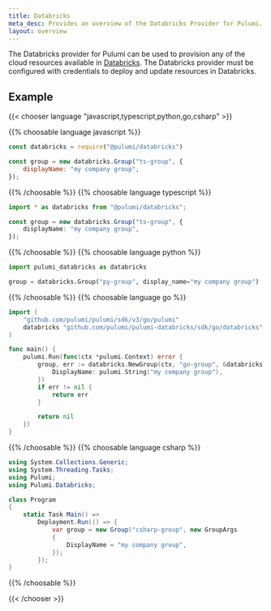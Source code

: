 ```yaml
---
title: Databricks
meta_desc: Provides an overview of the Databricks Provider for Pulumi.
layout: overview
---
```


The Databricks provider for Pulumi can be used to provision any of the cloud resources available in [Databricks](https://databricks.com/).
The Databricks provider must be configured with credentials to deploy and update resources in Databricks.

## Example

{{< chooser language "javascript,typescript,python,go,csharp" >}}

{{% choosable language javascript %}}

```javascript
const databricks = require("@pulumi/databricks")

const group = new databricks.Group("ts-group", {
    displayName: "my company group",
});
```

{{% /choosable %}}
{{% choosable language typescript %}}

```typescript
import * as databricks from "@pulumi/databricks";

const group = new databricks.Group("ts-group", {
    displayName: "my company group",
});
```

{{% /choosable %}}
{{% choosable language python %}}

```python
import pulumi_databricks as databricks

group = databricks.Group("py-group", display_name="my company group")
```

{{% /choosable %}}
{{% choosable language go %}}

```go
import (
	"github.com/pulumi/pulumi/sdk/v3/go/pulumi"
	databricks "github.com/pulumi/pulumi-databricks/sdk/go/databricks"
)

func main() {
	pulumi.Run(func(ctx *pulumi.Context) error {
		group, err := databricks.NewGroup(ctx, "go-group", &databricks.GroupArgs{
			DisplayName: pulumi.String("my company group"),
		})
		if err != nil {
			return err
		}

		return nil
	})
}

```

{{% /choosable %}}
{{% choosable language csharp %}}

```csharp
using System.Collections.Generic;
using System.Threading.Tasks;
using Pulumi;
using Pulumi.Databricks;

class Program
{
    static Task Main() =>
        Deployment.Run(() => {
            var group = new Group("csharp-group", new GroupArgs
            {
                DisplayName = "my company group",
            });
        });
}
```

{{% /choosable %}}

{{< /chooser >}}
